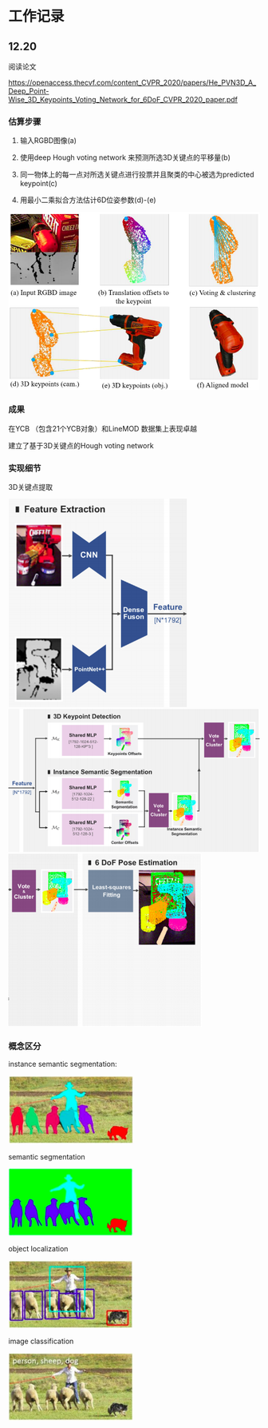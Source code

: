 # 工作记录

## 12.20 

阅读论文

https://openaccess.thecvf.com/content_CVPR_2020/papers/He_PVN3D_A_Deep_Point-Wise_3D_Keypoints_Voting_Network_for_6DoF_CVPR_2020_paper.pdf

### 估算步骤

1. 输入RGBD图像(a)

2. 使用deep Hough voting network 来预测所选3D关键点的平移量(b)

3. 同一物体上的每一点对所选关键点进行投票并且聚类的中心被选为predicted keypoint(c)

4. 用最小二乘拟合方法估计6D位姿参数(d)-(e)

   

<img src="工作记录.assets/image-20201220162439025.png" alt="image-20201220162439025" style="zoom:67%;" />



### 成果

在YCB （包含21个YCB对象）和LineMOD 数据集上表现卓越

建立了基于3D关键点的Hough voting network



### 实现细节

3D关键点提取

<img src="工作记录.assets/image-20201220163733320.png" alt="image-20201220163733320" style="zoom:67%;" />





<img src="工作记录.assets/image-20201220163901648.png" alt="image-20201220163901648" style="zoom:67%;" />





<img src="工作记录.assets/image-20201220164127351.png" alt="image-20201220164127351" style="zoom:67%;" />



### 概念区分

instance semantic segmentation:

<img src="工作记录.assets/image-20201220182742479.png" alt="image-20201220182742479" style="zoom:67%;" />

semantic segmentation

<img src="工作记录.assets/image-20201220182807510.png" alt="image-20201220182807510" style="zoom:67%;" />

object localization

<img src="工作记录.assets/image-20201220182839279.png" alt="image-20201220182839279" style="zoom:67%;" />

image classification

<img src="工作记录.assets/image-20201220182902148.png" alt="image-20201220182902148" style="zoom:67%;" />
